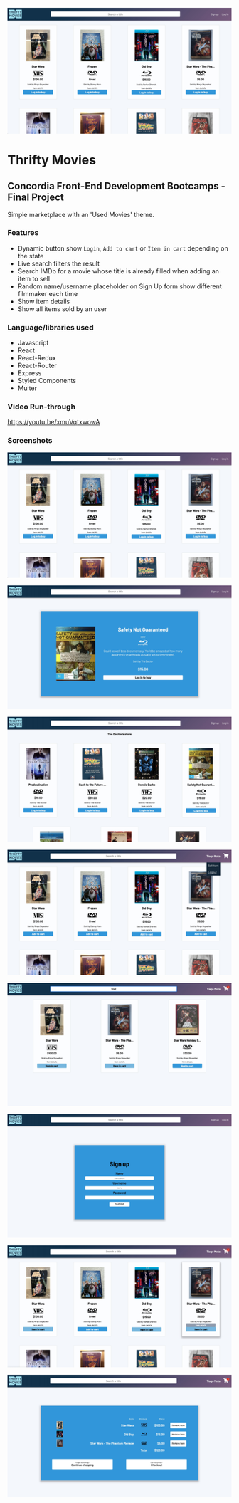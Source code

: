 ![preview](screenshots/Thrifty_Movies_Homepage.jpeg)

# **Thrifty Movies**

## **Concordia Front-End Development Bootcamps - Final Project**

Simple marketplace with an 'Used Movies' theme.

### **Features**

- Dynamic button show `Login`, `Add to cart` or `Item in cart` depending on the state
- Live search filters the result
- Search IMDb for a movie whose title is already filled when adding an item to sell
- Random name/username placeholder on Sign Up form show different filmmaker each time
- Show item details
- Show all items sold by an user

### **Language/libraries used**

- Javascript
- React
- React-Redux
- React-Router
- Express
- Styled Components
- Multer

### **Video Run-through**

https://youtu.be/xmuVqtxwowA

### **Screenshots**

![screenshot](screenshots/Thrifty_Movies_Homepage.jpeg)

![screenshot](screenshots/Thrifty_Movies_Item_Details.jpeg)

![screenshot](screenshots/Thrifty_Movies_Seller_Details.jpeg)

![screenshot](screenshots/Thrifty_Movies_LoggedIn+Dropdown.jpeg)

![screenshot](screenshots/Thrifty_Movies_Search.jpeg)

![screenshot](screenshots/Thrifty_Movies_SignUp.jpeg)

![screenshot](screenshots/Thrifty_Movies_Items_in_crt.jpeg)

![screenshot](screenshots/Thrifty_Movies_Cart.jpeg)

